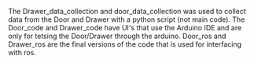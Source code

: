 The Drawer_data_collection and door_data_collection was used to collect data from the Door and Drawer with a python script (not main code). 
The Door_code and Drawer_code have UI's that use the Arduino IDE and are only for tetsing the Door/Drawer through the arduino.
Door_ros and Drawer_ros are the final versions of the code that is used for interfacing with ros.

